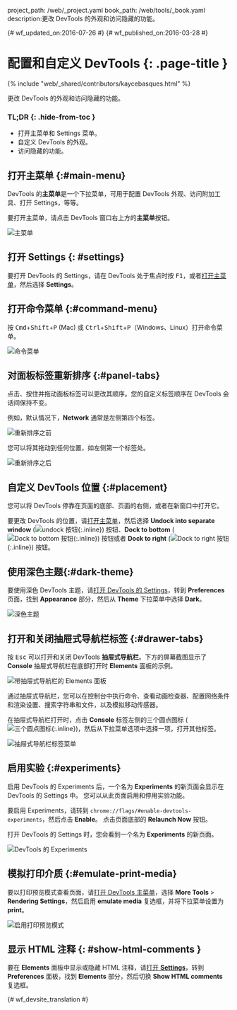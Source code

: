 project_path: /web/_project.yaml
book_path: /web/tools/_book.yaml
description:更改 DevTools 的外观和访问隐藏的功能。

{# wf_updated_on:2016-07-26 #}
{# wf_published_on:2016-03-28 #}

# 配置和自定义 DevTools {: .page-title }

{% include "web/_shared/contributors/kaycebasques.html" %}

更改 DevTools 的外观和访问隐藏的功能。



### TL;DR {: .hide-from-toc }
- 打开主菜单和 Settings 菜单。
- 自定义 DevTools 的外观。
- 访问隐藏的功能。


## 打开主菜单 {:#main-menu}

DevTools 的**主菜单**是一个下拉菜单，可用于配置 DevTools 外观、访问附加工具、打开 Settings，等等。


要打开主菜单，请点击 DevTools 窗口右上方的**主菜单**按钮。


![主菜单](images/main-menu.png)

## 打开 Settings {: #settings}

要打开 DevTools 的 Settings，请在 DevTools 处于焦点时按 <kbd>F1</kbd>，或者[打开主菜单](#main-menu)，然后选择 **Settings**。


## 打开命令菜单 {:#command-menu}

按 <kbd>Cmd</kbd>+<kbd>Shift</kbd>+<kbd>P</kbd> (Mac) 或
<kbd>Ctrl</kbd>+<kbd>Shift</kbd>+<kbd>P</kbd>（Windows、Linux）打开命令菜单。


![命令菜单](images/command-menu.png)

## 对面板标签重新排序 {:#panel-tabs}

点击、按住并拖动面板标签可以更改其顺序。您的自定义标签顺序在 DevTools 会话间保持不变。


例如，默认情况下，**Network** 通常是左侧第四个标签。

![重新排序之前](images/before-reorder.png)

您可以将其拖动到任何位置，如左侧第一个标签处。

![重新排序之后](images/after-reorder.png)

## 自定义 DevTools 位置 {:#placement}

您可以将 DevTools 停靠在页面的底部、页面的右侧，或者在新窗口中打开它。
 

要更改 DevTools 的位置，请[打开主菜单](#main-menu)，然后选择 **Undock into separate window** (![undock 按钮](images/undock.png){:.inline}) 按钮、**Dock to bottom** (![Dock to bottom 按钮](images/dock-bottom.png){:.inline}) 按钮或者 **Dock to right** (![Dock to right 按钮](images/dock-right.png){:.inline}) 按钮。







 

## 使用深色主题{:#dark-theme}

要使用深色 DevTools 主题，请[打开 DevTools 的 Settings](#settings)，转到 **Preferences** 页面，找到 **Appearance** 部分，然后从 **Theme** 下拉菜单中选择 **Dark**。



![深色主题](images/dark-theme.png)

## 打开和关闭抽屉式导航栏标签 {:#drawer-tabs}

按 <kbd>Esc</kbd> 可以打开和关闭 DevTools **抽屉式导航栏**。下方的屏幕截图显示了 **Console** 抽屉式导航栏在底部打开时 **Elements** 面板的示例。



![带抽屉式导航栏的 Elements 面板](images/drawer.png)

通过抽屉式导航栏，您可以在控制台中执行命令、查看动画检查器、配置网络条件和渲染设置、搜索字符串和文件，以及模拟移动传感器。



在抽屉式导航栏打开时，点击 **Console** 标签左侧的三个圆点图标 (![三个圆点图标](images/three-dot.png){:.inline})，然后从下拉菜单选项中选择一项，打开其他标签。




![抽屉式导航栏标签菜单](images/drawer-tabs.png)

## 启用实验 {:#experiments}

启用 DevTools 的 Experiments 后，一个名为 **Experiments** 的新页面会显示在 DevTools 的 Settings 中。
您可以从此页面启用和停用实验功能。


要启用 Experiments，请转到 `chrome://flags/#enable-devtools-experiments`，然后点击 **Enable**。
点击页面底部的 **Relaunch Now** 按钮。
 

打开 DevTools 的 Settings 时，您会看到一个名为 **Experiments** 的新页面。


![DevTools 的 Experiments](images/experiments.png)

## 模拟打印介质 {:#emulate-print-media}

要以打印预览模式查看页面，请[打开 DevTools 主菜单](#main-menu)，选择 **More Tools** > **Rendering Settings**，然后启用 **emulate media** 复选框，并将下拉菜单设置为 **print**。



![启用打印预览模式](images/emulate-print-media.png)

## 显示 HTML 注释 {: #show-html-comments }

要在 **Elements** 面板中显示或隐藏 HTML 注释，请[打开 **Settings**](#settings)，转到 **Preferences** 面板，找到 **Elements** 部分，然后切换 **Show HTML comments** 复选框。




{# wf_devsite_translation #}
